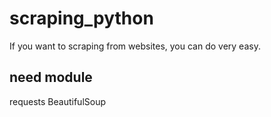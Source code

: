 # scraping_python
If you want to scraping from websites, you can do very easy.

## need module
requests 
BeautifulSoup
